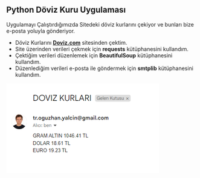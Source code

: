 ## Python Döviz Kuru Uygulaması

Uygulamayı Çalıştırdığımızda Sitedeki döviz kurlarını çekiyor ve bunları bize e-posta yoluyla gönderiyor.
- Döviz Kurlarını <strong>[Doviz.com](https://www.doviz.com/)</strong> sitesinden çektim.
- Site üzerinden verileri çekmek için <strong>requests</strong> kütüphanesini kullandım.
- Çektiğim verileri düzenlemek için <strong>BeautifulSoup</strong> kütüphanesini kullandım.
- Düzenlediğim verileri e-posta ile göndermek için <strong>smtplib</strong> kütüphanesini kullandım.

![Ekran Resmi](screenshot.png)
